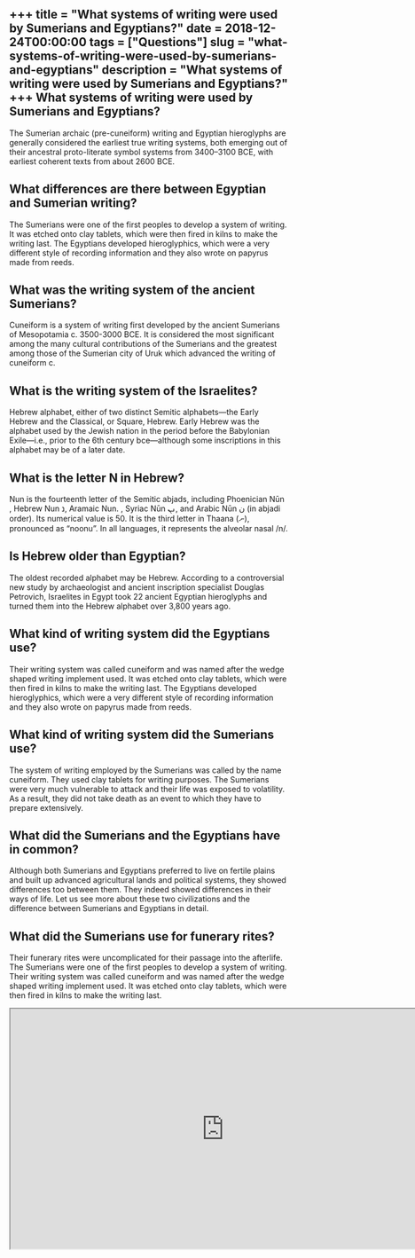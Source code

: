 +++
title = "What systems of writing were used by Sumerians and Egyptians?"
date = 2018-12-24T00:00:00
tags = ["Questions"]
slug = "what-systems-of-writing-were-used-by-sumerians-and-egyptians"
description = "What systems of writing were used by Sumerians and Egyptians?"
+++
What systems of writing were used by Sumerians and Egyptians?
-------------------------------------------------------------

The Sumerian archaic (pre-cuneiform) writing and Egyptian hieroglyphs are generally considered the earliest true writing systems, both emerging out of their ancestral proto-literate symbol systems from 3400–3100 BCE, with earliest coherent texts from about 2600 BCE.

What differences are there between Egyptian and Sumerian writing?
-----------------------------------------------------------------

The Sumerians were one of the first peoples to develop a system of writing. It was etched onto clay tablets, which were then fired in kilns to make the writing last. The Egyptians developed hieroglyphics, which were a very different style of recording information and they also wrote on papyrus made from reeds.

What was the writing system of the ancient Sumerians?
-----------------------------------------------------

Cuneiform is a system of writing first developed by the ancient Sumerians of Mesopotamia c. 3500-3000 BCE. It is considered the most significant among the many cultural contributions of the Sumerians and the greatest among those of the Sumerian city of Uruk which advanced the writing of cuneiform c.

What is the writing system of the Israelites?
---------------------------------------------

Hebrew alphabet, either of two distinct Semitic alphabets—the Early Hebrew and the Classical, or Square, Hebrew. Early Hebrew was the alphabet used by the Jewish nation in the period before the Babylonian Exile—i.e., prior to the 6th century bce—although some inscriptions in this alphabet may be of a later date.

What is the letter N in Hebrew?
-------------------------------

Nun is the fourteenth letter of the Semitic abjads, including Phoenician Nūn , Hebrew Nun נ‎, Aramaic Nun. , Syriac Nūn ܢܢ, and Arabic Nūn ن (in abjadi order). Its numerical value is 50. It is the third letter in Thaana (ނ), pronounced as “noonu”. In all languages, it represents the alveolar nasal /n/.

Is Hebrew older than Egyptian?
------------------------------

The oldest recorded alphabet may be Hebrew. According to a controversial new study by archaeologist and ancient inscription specialist Douglas Petrovich, Israelites in Egypt took 22 ancient Egyptian hieroglyphs and turned them into the Hebrew alphabet over 3,800 years ago.

What kind of writing system did the Egyptians use?
--------------------------------------------------

Their writing system was called cuneiform and was named after the wedge shaped writing implement used. It was etched onto clay tablets, which were then fired in kilns to make the writing last. The Egyptians developed hieroglyphics, which were a very different style of recording information and they also wrote on papyrus made from reeds.

What kind of writing system did the Sumerians use?
--------------------------------------------------

The system of writing employed by the Sumerians was called by the name cuneiform. They used clay tablets for writing purposes. The Sumerians were very much vulnerable to attack and their life was exposed to volatility. As a result, they did not take death as an event to which they have to prepare extensively.

What did the Sumerians and the Egyptians have in common?
--------------------------------------------------------

Although both Sumerians and Egyptians preferred to live on fertile plains and built up advanced agricultural lands and political systems, they showed differences too between them. They indeed showed differences in their ways of life. Let us see more about these two civilizations and the difference between Sumerians and Egyptians in detail.

What did the Sumerians use for funerary rites?
----------------------------------------------

Their funerary rites were uncomplicated for their passage into the afterlife. The Sumerians were one of the first peoples to develop a system of writing. Their writing system was called cuneiform and was named after the wedge shaped writing implement used. It was etched onto clay tablets, which were then fired in kilns to make the writing last.

<iframe allow="accelerometer; autoplay; clipboard-write; encrypted-media; gyroscope; picture-in-picture" allowfullscreen="" class="__youtube_prefs__  epyt-is-override  no-lazyload" data-no-lazy="1" data-origheight="433" data-origwidth="770" data-skipgform_ajax_framebjll="" height="433" id="_ytid_21387" loading="lazy" src="https://www.youtube.com/embed/CB5qRNKcNpk?enablejsapi=1&autoplay=0&cc_load_policy=0&cc_lang_pref=&iv_load_policy=1&loop=0&modestbranding=0&rel=1&fs=1&playsinline=0&autohide=2&theme=dark&color=red&controls=1&" title="YouTube player" width="770"></iframe>